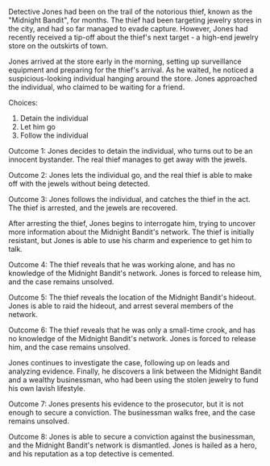 Detective Jones had been on the trail of the notorious thief, known as the "Midnight Bandit", for months. The thief had been targeting jewelry stores in the city, and had so far managed to evade capture. However, Jones had recently received a tip-off about the thief's next target - a high-end jewelry store on the outskirts of town.

Jones arrived at the store early in the morning, setting up surveillance equipment and preparing for the thief's arrival. As he waited, he noticed a suspicious-looking individual hanging around the store. Jones approached the individual, who claimed to be waiting for a friend.

Choices:
1. Detain the individual
2. Let him go
3. Follow the individual

Outcome 1:
Jones decides to detain the individual, who turns out to be an innocent bystander. The real thief manages to get away with the jewels.

Outcome 2:
Jones lets the individual go, and the real thief is able to make off with the jewels without being detected.

Outcome 3:
Jones follows the individual, and catches the thief in the act. The thief is arrested, and the jewels are recovered.

After arresting the thief, Jones begins to interrogate him, trying to uncover more information about the Midnight Bandit's network. The thief is initially resistant, but Jones is able to use his charm and experience to get him to talk.

Outcome 4:
The thief reveals that he was working alone, and has no knowledge of the Midnight Bandit's network. Jones is forced to release him, and the case remains unsolved.

Outcome 5:
The thief reveals the location of the Midnight Bandit's hideout. Jones is able to raid the hideout, and arrest several members of the network.

Outcome 6:
The thief reveals that he was only a small-time crook, and has no knowledge of the Midnight Bandit's network. Jones is forced to release him, and the case remains unsolved.

Jones continues to investigate the case, following up on leads and analyzing evidence. Finally, he discovers a link between the Midnight Bandit and a wealthy businessman, who had been using the stolen jewelry to fund his own lavish lifestyle.

Outcome 7:
Jones presents his evidence to the prosecutor, but it is not enough to secure a conviction. The businessman walks free, and the case remains unsolved.

Outcome 8:
Jones is able to secure a conviction against the businessman, and the Midnight Bandit's network is dismantled. Jones is hailed as a hero, and his reputation as a top detective is cemented.